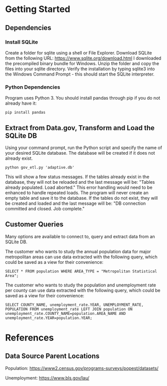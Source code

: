 # Getting Started
## Dependencies
### Install SQLite
Create a folder for sqlite using a shell or File Explorer. Download SQLite from the following URL: https://www.sqlite.org/download.html
I downloaded the precompiled binary bundle for Windows. Unzip the folder and copy the files into your sqlite directory.
Verify the installation by typing sqlite3 into the Windows Command Prompt - this should start the SQLite interpreter.

### Python Dependencies
Program uses Python 3.
You should install pandas through pip if you do not already have it:
```
pip install pandas
```

## Extract from Data.gov, Transform and Load the SQLite DB
Using your command prompt, run the Python script and specify the name of your desired SQLite database.
The database will be created if it does not already exist.
```
python gov_etl.py 'adaptive.db'
```
This will show a few status messages.
If the tables already exist in the database, they will not be reloaded and the last message will be:
"Tables already populated. Load aborted." This error handling would need to be enhanced to handle repeated loads.
The program will never create an empty table and save it to the database.
If the tables do not exist, they will be created and loaded and the last message will be:
"DB connection committed and closed. Job complete."

## Customer Queries
Many options are available to connect to, query and extract data from an SQLite DB.

The customer who wants to study the annual population data for major metropolitan areas can use data extracted with the following query, which could be saved as a view for their convenience:
```
SELECT * FROM population WHERE AREA_TYPE = "Metropolitan Statistical Area";
```
The customer who wants to study the population and unemployment rate per county can use data extracted with the following query, which could be saved as a view for their convenience:
```
SELECT COUNTY_NAME, unemployment_rate.YEAR, UNEMPLOYMENT_RATE, POPULATION FROM unemployment_rate LEFT JOIN population ON unemployment_rate.COUNTY_NAME=population.AREA_NAME AND unemployment_rate.YEAR=population.YEAR;
```
# References
## Data Source Parent Locations
Population: https://www2.census.gov/programs-surveys/popest/datasets/

Unemployment: https://www.bls.gov/lau/
